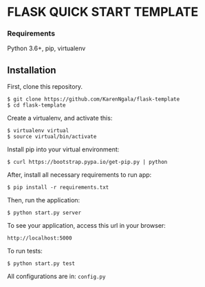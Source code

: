 # **FLASK QUICK START TEMPLATE**

### Requirements

Python 3.6+, pip, virtualenv

## Installation

First, clone this repository.

    $ git clone https://github.com/KarenNgala/flask-template
    $ cd flask-template

Create a virtualenv, and activate this: 

    $ virtualenv virtual 
    $ source virtual/bin/activate

Install pip into your virtual environment:

    $ curl https://bootstrap.pypa.io/get-pip.py | python

After, install all necessary requirements to run app:

    $ pip install -r requirements.txt

Then, run the application:

	$ python start.py server

To see your application, access this url in your browser: 

	http://localhost:5000

To run tests:

	$ python start.py test

All configurations are in: `config.py`